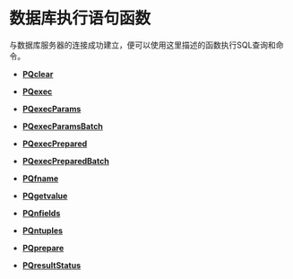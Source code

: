 # **数据库执行语句函数**<a name="ZH-CN_TOPIC_0242380576"></a>

与数据库服务器的连接成功建立，便可以使用这里描述的函数执行SQL查询和命令。

-   **[PQclear](PQclear.md)**  

-   **[PQexec](PQexec.md)**  

-   **[PQexecParams](PQexecParams.md)**  

-   **[PQexecParamsBatch](PQexecParamsBatch.md)**  

-   **[PQexecPrepared](PQexecPrepared.md)**  

-   **[PQexecPreparedBatch](PQexecPreparedBatch.md)**  

-   **[PQfname](PQfname.md)**  

-   **[PQgetvalue](PQgetvalue.md)**  

-   **[PQnfields](PQnfields.md)**  

-   **[PQntuples](PQntuples.md)**  

-   **[PQprepare](PQprepare.md)**  

-   **[PQresultStatus](PQresultStatus.md)**  


